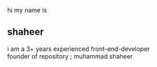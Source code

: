 hi my name is <h2>shaheer</h2> i am a 3+ years experienced front-end-developer
<br>
founder of repository ; muhammad shaheer
